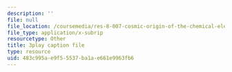 ```yaml
---
description: ''
file: null
file_location: /coursemedia/res-8-007-cosmic-origin-of-the-chemical-elements-fall-2019/483c995ae9f55537ba1ae661e9963fb6_JM8vAGReKkc.vtt
file_type: application/x-subrip
resourcetype: Other
title: 3play caption file
type: resource
uid: 483c995a-e9f5-5537-ba1a-e661e9963fb6
---
```

